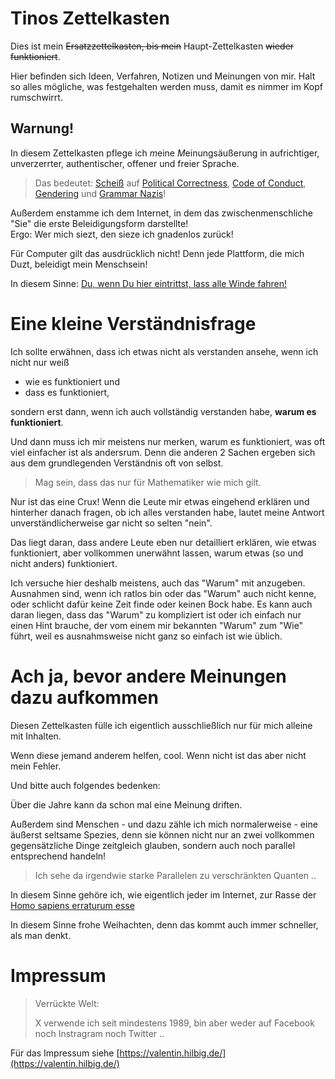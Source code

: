# Tinos Zettelkasten

Dies ist mein ~~Ersatzzettelkasten, bis mein~~ Haupt-Zettelkasten ~~wieder funktioniert~~.

Hier befinden sich Ideen, Verfahren, Notizen und Meinungen von mir.
Halt so alles mögliche, was festgehalten werden muss, damit es nimmer im Kopf rumschwirrt.


## Warnung!

In diesem Zettelkasten pflege ich *m*eine *M*einungsäußerung in aufrichtiger, unverzerrter, authentischer, offener und freier Sprache.

> Das bedeutet: [Scheiß](https://dict.leo.org/german-english/fuck) auf [Political Correctness](https://de.wikipedia.org/wiki/Idiotes), [Code of Conduct](https://de.wikipedia.org/wiki/Verhaltenskodex), [Gendering](https://de.wikipedia.org/wiki/Gendern) und [Grammar Nazis](https://www.urbandictionary.com/define.php?term=Grammar%20Nazi)!

Außerdem enstamme ich dem Internet, in dem das zwischenmenschliche "Sie" die erste Beleidigungsform darstellte!  
Ergo: Wer mich siezt, den sieze ich gnadenlos zurück!

Für Computer gilt das ausdrücklich nicht!  Denn jede Plattform, die mich Duzt, beleidigt mein Menschsein!

In diesem Sinne: [Du, wenn Du hier eintrittst, lass alle Winde fahren!](https://www.google.de/search?q=%22ob+des+Windes%2C+Dem+F%C3%BChrer+an%22)


# Eine kleine Verständnisfrage

Ich sollte erwähnen, dass ich etwas nicht als verstanden ansehe, wenn ich nicht nur weiß

- wie es funktioniert und
- dass es funktioniert,

sondern erst dann, wenn ich auch vollständig verstanden habe, **warum es funktioniert**.

Und dann muss ich mir meistens nur merken, warum es funktioniert, was oft viel einfacher ist als andersrum.
Denn die anderen 2 Sachen ergeben sich aus dem grundlegenden Verständnis oft von selbst.

> Mag sein, dass das nur für Mathematiker wie mich gilt.

Nur ist das eine Crux!  Wenn die Leute mir etwas eingehend erklären und hinterher danach fragen,
ob ich alles verstanden habe, lautet meine Antwort unverständlicherweise gar nicht so selten "nein".

Das liegt daran, dass andere Leute eben nur detailliert erklären, wie etwas funktioniert,
aber vollkommen unerwähnt lassen, warum etwas (so und nicht anders) funktioniert.

Ich versuche hier deshalb meistens, auch das "Warum" mit anzugeben.
Ausnahmen sind, wenn ich ratlos bin oder das "Warum" auch nicht kenne, oder schlicht dafür
keine Zeit finde oder keinen Bock habe.  Es kann auch daran liegen, dass das "Warum" zu
kompliziert ist oder ich einfach nur einen Hint brauche, der vom einem mir bekannten
"Warum" zum "Wie" führt, weil es ausnahmsweise nicht ganz so einfach ist wie üblich.


# Ach ja, bevor andere Meinungen dazu aufkommen

Diesen Zettelkasten fülle ich eigentlich ausschließlich nur für mich alleine mit Inhalten.

Wenn diese jemand anderem helfen, cool.  Wenn nicht ist das aber nicht mein Fehler.

Und bitte auch folgendes bedenken:

Über die Jahre kann da schon mal eine Meinung driften.

Außerdem sind Menschen - und dazu zähle ich mich normalerweise - eine äußerst seltsame Spezies,
denn sie können nicht nur an zwei vollkommen gegensätzliche Dinge zeitgleich glauben,
sondern auch noch parallel entsprechend handeln!

> Ich sehe da irgendwie starke Parallelen zu verschränkten Quanten ..

In diesem Sinne gehöre ich, wie eigentlich jeder im Internet, zur Rasse der
[Homo sapiens erraturum esse](https://translate.google.com/?sl=la&text=Homo%20sapiens%20erraturum%20esse)

In diesem Sinne frohe Weihachten, denn das kommt auch immer schneller, als man denkt.


# Impressum

> Verrückte Welt:
>
> X verwende ich seit mindestens 1989,
> bin aber weder auf Facebook noch Instragram noch Twitter ..

Für das Impressum siehe [https://valentin.hilbig.de/](https://valentin.hilbig.de/)
